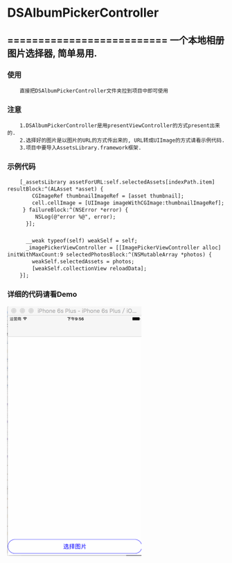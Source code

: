 # DSAlbumPickerController
==========================
一个本地相册图片选择器, 简单易用.
-------------------------------
### 使用
        直接把DSAlbumPickerController文件夹拉到项目中即可使用
        
### 注意
        1.DSAlbumPickerController是用presentViewController的方式present出来的.
        2.选择好的图片是以图片的URL的方式传出来的, URL转成UIImage的方式请看示例代码.
        3.项目中要导入AssetsLibrary.framework框架.
        
### 示例代码
        [_assetsLibrary assetForURL:self.selectedAssets[indexPath.item] resultBlock:^(ALAsset *asset) {
          	CGImageRef thumbnailImageRef = [asset thumbnail];
          	cell.cellImage = [UIImage imageWithCGImage:thumbnailImageRef];
         } failureBlock:^(NSError *error) {
          	 NSLog(@"error %@", error);
          }];
### 
          __weak typeof(self) weakSelf = self;
          _imagePickerViewController = [[ImagePickerViewController alloc] initWithMaxCount:9 selectedPhotosBlock:^(NSMutableArray *photos) {
            weakSelf.selectedAssets = photos;
            [weakSelf.collectionView reloadData];
        }];

###  详细的代码请看Demo

![](https://github.com/OuDuShu/DSAlbumPickerController/raw/master/DSAlbumPickerController/DSAlbumPickerControllerDemo.gif) 

